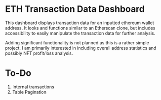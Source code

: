 # ETH Transaction Data Dashboard

This dashboard displays transaction data for an inputted ethereum wallet address. It looks and functions similar to an Etherscan clone, but includes accessibility to easily manipulate the transaction data for further analysis.

Adding significant functionality is not planned as this is a rather simple project. I am primarily interested in including overall address statistics and possibly NFT profit/loss analysis.


# To-Do
1. Internal transactions
2. Table Pagination
